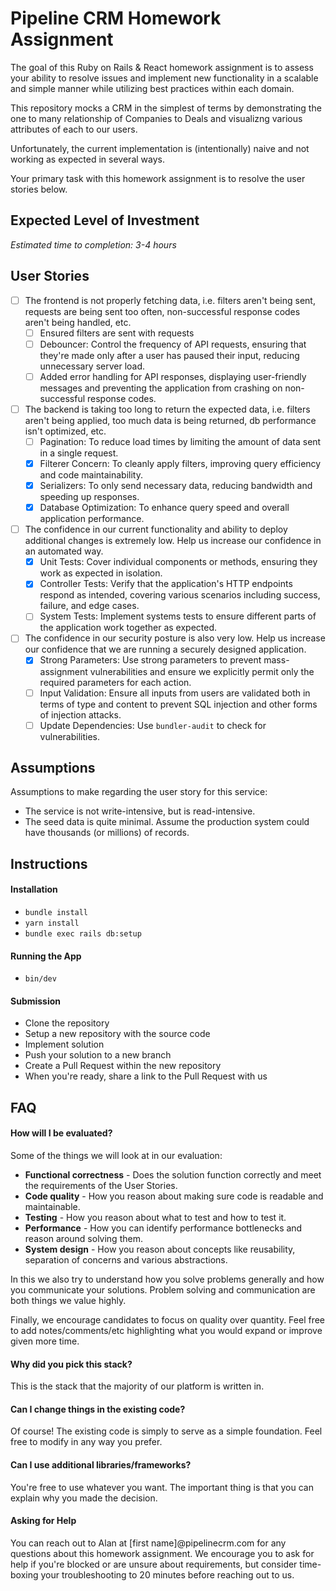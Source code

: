 # Pipeline CRM Homework Assignment
The goal of this Ruby on Rails & React homework assignment is to assess your ability to resolve issues and implement new functionality in a scalable and simple manner while utilizing best practices within each domain.

This repository mocks a CRM in the simplest of terms by demonstrating the one to many relationship of Companies to Deals and visualizng various attributes of each to our users.

Unfortunately, the current implementation is (intentionally) naive and not working as expected in several ways.  

Your primary task with this homework assignment is to resolve the user stories below.

## Expected Level of Investment
*Estimated time to completion: 3-4 hours*

## User Stories
- [ ] The frontend is not properly fetching data, i.e. filters aren't being sent, requests are being sent too often, non-successful response codes aren't being handled, etc.
  - [ ] Ensured filters are sent with requests
  - [ ] Debouncer: Control the frequency of API requests, ensuring that they're made only after a user has paused their input, reducing unnecessary server load.
  - [ ] Added error handling for API responses, displaying user-friendly messages and preventing the application from crashing on non-successful response codes.
- [ ] The backend is taking too long to return the expected data, i.e.  filters aren't being applied, too much data is being returned, db performance isn't optimized, etc.
  - [ ] Pagination: To reduce load times by limiting the amount of data sent in a single request.
  - [x] Filterer Concern: To cleanly apply filters, improving query efficiency and code maintainability.
  - [x] Serializers: To only send necessary data, reducing bandwidth and speeding up responses.
  - [x] Database Optimization: To enhance query speed and overall application performance.
- [ ] The confidence in our current functionality and ability to deploy additional changes is extremely low.  Help us increase our confidence in an automated way.
  - [x] Unit Tests: Cover individual components or methods, ensuring they work as expected in isolation.
  - [x] Controller Tests: Verify that the application's HTTP endpoints respond as intended, covering various scenarios including success, failure, and edge cases.
  - [ ] System Tests: Implement systems tests to ensure different parts of the application work together as expected.
- [ ] The confidence in our security posture is also very low.  Help us increase our confidence that we are running a securely designed application.
  - [x] Strong Parameters: Use strong parameters to prevent mass-assignment vulnerabilities and ensure we explicitly permit only the required parameters for each action.
  - [ ] Input Validation: Ensure all inputs from users are validated both in terms of type and content to prevent SQL injection and other forms of injection attacks.
  - [ ] Update Dependencies: Use `bundler-audit` to check for vulnerabilities.

## Assumptions

Assumptions to make regarding the user story for this service:

- The service is not write-intensive, but is read-intensive.
- The seed data is quite minimal. Assume the production system could have thousands (or millions) of records.

## Instructions
#### Installation
- `bundle install`
- `yarn install`
- `bundle exec rails db:setup`

#### Running the App
- `bin/dev`

#### Submission
- Clone the repository
- Setup a new repository with the source code
- Implement solution
- Push your solution to a new branch
- Create a Pull Request within the new repository
- When you're ready, share a link to the Pull Request with us 
 

## FAQ
#### How will I be evaluated?

Some of the things we will look at in our evaluation:
- **Functional correctness** - Does the solution function correctly and meet the requirements of the User Stories.
- **Code quality** - How you reason about making sure code is readable and maintainable.
- **Testing** - How you reason about what to test and how to test it.
- **Performance** - How you can identify performance bottlenecks and reason around solving them.
- **System design** - How you reason about concepts like reusability, separation of concerns and various abstractions.

In this we also try to understand how you solve problems generally and how you communicate your solutions. Problem solving and communication are both things we value highly.

Finally, we encourage candidates to focus on quality over quantity. Feel free to add notes/comments/etc highlighting what you would expand or improve given more time.

#### Why did you pick this stack?
This is the stack that the majority of our platform is written in.

#### Can I change things in the existing code?
Of course! The existing code is simply to serve as a simple foundation.  Feel free to modify in any way you prefer.

#### Can I use additional libraries/frameworks?
You're free to use whatever you want. The important thing is that you can explain why you made the decision.

#### Asking for Help
You can reach out to Alan at [first name]@pipelinecrm.com for any questions about this homework assignment. We encourage you to ask for help if you're blocked or are unsure about requirements, but consider time-boxing your troubleshooting to 20 minutes before reaching out to us.
